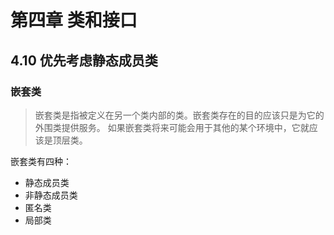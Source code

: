 # 第四章 类和接口

## 4.10 优先考虑静态成员类


### 嵌套类

> 嵌套类是指被定义在另一个类内部的类。嵌套类存在的目的应该只是为它的外围类提供服务。
> 如果嵌套类将来可能会用于其他的某个环境中，它就应该是顶层类。

嵌套类有四种：

- 静态成员类
- 非静态成员类
- 匿名类
- 局部类


